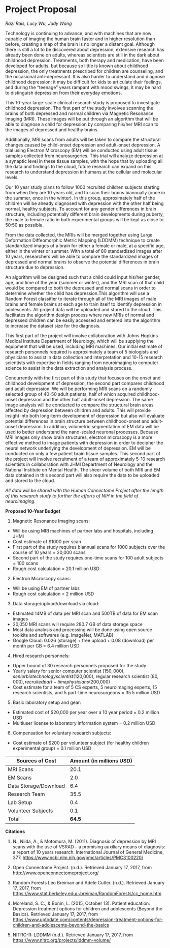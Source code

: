 # Project Proposal
*Razi Rais, Lucy Wu, Judy Wang*

Technology is continuing to advance, and with machines that are now capable of imaging the human brain faster and in higher resolution than before, creating a map of the brain is no longer a distant goal. Although there is still a lot to be discovered about depression, extensive research has already been done on adults, whereas scientists are still in the dark about childhood depression. Treatments, both therapy and medication, have been developed for adults, but because so little is known about childhood depression, the only treatments prescribed for children are counseling, and the occasional anti-depressant. It is also harder to understand and diagnose childhood depression; it may be difficult for kids to articulate their feelings, and during the “teenage” years rampant with mood swings, it may be hard to distinguish depression from their everyday emotions. 

This 10-year large-scale clinical research study is proposed to investigate childhood depression. The first part of the study involves scanning the brains of both depressed and normal children via Magnetic Resonance Imaging (MRI). These images will be put through an algorithm that will be able to diagnose a child for depression by comparing his/her MRI scan to the images of depressed and healthy brains. 

Additionally, MRI scans from adults will be taken to compare the structural changes caused by child-onset depression and adult-onset depression. A trial using Electron Microscopy (EM) will be conducted using adult tissue samples collected from neurosurgeries. This trial will analyze depression at a synaptic level in these tissue samples, with the hope that by uploading all the data and findings to the cloud, future research can expand on this research to understand depression in humans at the cellular and molecular levels. 

Our 10 year study plans to follow 1000 recruited children subjects starting from when they are 10 years old, and to scan their brains biannually (once in the summer, once in the winter). In this group, approximately half of the children will be already diagnosed with depression with the other half being normal, healthy subjects. To account for any gender differences in brain structure, including potentially different brain developments during puberty, the male to female ratio in both experimental groups will be kept as close to 50:50 as possible. 

From the data collected, the MRIs will be merged together using Large Deformation Diffeomorphic Metric Mapping (LDDMM) technique to create standardized images of a brain for either a female or male, at a specific age, either in the winter or summer. With a total of 80 standardized images after 10 years, researchers will be able to compare the standardized images of depressed and normal brains to observe the potential differences in brain structure due to depression. 

An algorithm will be designed such that a child could input his/her gender, age, and time of the year (summer or winter), and the MRI scan of that child would be compared to both the depressed and normal scans in order to determine whether the child has depression.This algorithm will use a Random Forest classifier to iterate through all of the MRI images of male brains and female brains at each age to train itself to identify depression in adolescents. All project data will be uploaded and stored to the cloud. This facilitates the algorithm design process where new MRIs of normal and depressed children can be easily accessed and entered into the algorithm to increase the dataset size for the diagnosis. 

This first part of the project will involve collaboration with Johns Hopkins Medical Institute Department of Neurology, which will be supplying the equipment that will be used, including MRI machines. Our initial estimate of research personnels required is approximately a team of 5 biologists and physicians to assist in data collection and interpretation and 10-15 research scientists with expertise in fields ranging from neuroimaging to computer science to assist in the data extraction and analysis process. 

Concurrently with the first part of this study that focuses on the onset and childhood development of depression, the second part compares childhood and adult depression. We will be performing MRI scans on a randomly selected group of 40-50 adult patients, half of which acquired childhood-onset depression and the other half adult-onset depression. The same image analysis will be conducted to compare the structural brain areas affected by depression between children and adults. This will provide insight into both long-term development of depression but also will evaluate potential differences in brain structure between childhood-onset and adult-onset depression. In addition, volumetric segmentation of EM data will be used to better understand the nano-scaled neuronal processes. Because MRI images only show brain structures, electron microscopy is a more effective method to image patients with depression in order to decipher the neural network underlying the development of depression. EM will be conducted on only a few patient brain tissue samples. This second part of the project will involve recruitment of a team of approximately 5-10 research scientists in collaboration with JHMI Department of Neurology and the National Institute on Mental Health. The sheer volume of both MRI and EM data obtained in this second part will also require the data to be uploaded and stored to the cloud. 

*All data will be shared with the Human Connectome Project after the length of this research study to further the efforts of NIH in the field of neuroimaging.* 


**Proposed 10-Year Budget** 
1. Magnetic Resonance Imaging scans: 
  * Will be using MRI machines of partner labs and hospitals, including JHMI 
  * Cost estimate of $1000 per scan 
  * First part of the study requires biannual scans for 1000 subjects over the course of 10 years = 20,000 scans 
  * Second part of the study requires one-time scans for 100 adult subjects = 100 scans 
  * Rough cost calculation = 20.1 million USD 
  
2. Electron Microscopy scans: 
  * Will be using EM of partner labs 
  * Rough cost calculation = 2 million USD 
  
3. Data storage/upload/download via cloud: 
  * Estimated 14MB of data per MRI scan and 500TB of data for EM scan images 
  * 20,050 MRI scans will require 280.7 GB of data storage space 
  * Most data analysis and processing will be done using open source toolkits and softwares (e.g. ImageNet, MATLAB) 
  * Google Cloud: 0.026 (storage) + free upload + 0.08 (download) per month per GB = 6.4 million USD 
  
4. Hired research personnels: 
  * Upper bound of 30 research personnels proposed for the study 
  * Yearly salary for senior computer scientist ($150,000), senior biotechnology scientist ($120,000), regular research scientist ($80,000), recruited part-time physicians ($200,000) 
  * Cost estimate for a team of 5 CS experts, 5 neuroimaging experts, 15 research scientists, and 5 part-time neurosurgeons = 35.5 million USD 
  
5. Basic laboratory setup and gear: 
  * Estimated cost of $20,000 per year over a 10 year period = 0.2 million USD 
  * Multiuser license to laboratory information system = 0.2 million USD 
 
6. Compensation for voluntary research subjects: 
  * Cost estimate of $200 per volunteer subject (for healthy children experimental group) = 0.1 million USD 

Sources of Cost | Amount (in millions USD) 
--------------------- | ---------------------------------- 
MRI Scans | 20.1 
EM Scans | 2.0 
Data Storage/Download | 6.4 
Research Team | 35.5 
Lab Setup | 0.4 
Volunteer Subjects | 0.1 
Total | **64.5** 

**Citations** 

1. N., Niida, A., & Motomura, M. (2011). Diagnosis of depression by MRI scans with the use of VSRAD – a promising auxiliary means of diagnosis: a report of 10 years research. International Journal of General Medicine, 377. https://www.ncbi.nlm.nih.gov/pmc/articles/PMC3100220/ 

2. Open Connectome Project. (n.d.). Retrieved January 17, 2017, from http://www.openconnectomeproject.org/

3. Random Forests Leo Breiman and Adele Cutler. (n.d.). Retrieved January 17, 2017, from https://www.stat.berkeley.edu/~breiman/RandomForests/cc_home.htm

4. Moreland, S. C., & Bonin, L. (2015, October 13). Patient education: Depression treatment options for children and adolescents (Beyond the Basics). Retrieved January 17, 2017, from https://www.uptodate.com/contents/depression-treatment-options-for-children-and-adolescents-beyond-the-basics

5. NITRC-R: LDDMM (n.d.). Retrieved January 17, 2017, from https://www.nitrc.org/projects/lddmm-volume/
